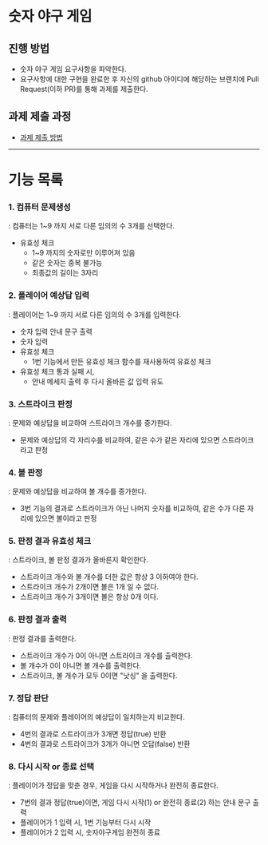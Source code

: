 # 숫자 야구 게임
## 진행 방법
* 숫자 야구 게임 요구사항을 파악한다.
* 요구사항에 대한 구현을 완료한 후 자신의 github 아이디에 해당하는 브랜치에 Pull Request(이하 PR)를 통해 과제를 제출한다.

## 과제 제출 과정
* [과제 제출 방법](https://github.com/next-step/nextstep-docs/tree/master/precourse)

---
# 기능 목록

### 1. 컴퓨터 문제생성 
: 컴퓨터는 1~9 까지 서로 다른 임의의 수 3개를 선택한다.
- 유효성 체크
  - 1~9 까지의 숫자로만 이루어져 있음
  - 같은 숫자는 중복 불가능
  - 최종값의 길이는 3자리
  
### 2. 플레이어 예상답 입력
: 플레이어는 1~9 까지 서로 다른 임의의 수 3개를 입력한다.
- 숫자 입력 안내 문구 출력
- 숫자 입력 
- 유효성 체크 
  - 1번 기능에서 만든 유효성 체크 함수를 재사용하여 유효성 체크
- 유효성 체크 통과 실패 시, 
  - 안내 메세지 출력 후 다시 올바른 값 입력 유도
  
### 3. 스트라이크 판정
: 문제와 예상답을 비교하여 스트라이크 개수를 증가한다.
- 문제와 예상답의 각 자리수를 비교하여, 같은 수가 같은 자리에 있으면 스트라이크라고 판정

### 4. 볼 판정
: 문제와 예상답을 비교하여 볼 개수를 증가한다.
- 3번 기능의 결과로 스트라이크가 아닌 나머지 숫자를 비교하여, 같은 수가 다른 자리에 있으면 볼이라고 판정

### 5. 판정 결과 유효성 체크
: 스트라이크, 볼 판정 결과가 올바른지 확인한다.
- 스트라이크 개수와 볼 개수를 더한 값은 항상 3 이하여야 한다.
- 스트라이크 개수가 2개이면 볼은 1개 일 수 없다.
- 스트라이크 개수가 3개이면 볼은 항상 0개 이다.

### 6. 판정 결과 출력
: 판정 결과를 출력한다.
- 스트라이크 개수가 0이 아니면 스트라이크 개수를 출력한다.
- 볼 개수가 0이 아니면 볼 개수를 출력한다.
- 스트라이크, 볼 개수가 모두 0이면 "낫싱" 을 출력한다.

### 7. 정답 판단
: 컴퓨터의 문제와 플레이어의 예상답이 일치하는지 비교한다.
- 4번의 결과로 스트라이크가 3개면 정답(true) 반환
- 4번의 결과로 스트라이크가 3개가 아니면 오답(false) 반환

### 8. 다시 시작 or 종료 선택
: 플레이어가 정답을 맞춘 경우, 게임을 다시 시작하거나 완전히 종료한다.
- 7번의 결과 정답(true)이면, 게임 다시 시작(1) or 완전히 종료(2) 하는 안내 문구 출력
- 플레이어가 1 입력 시, 1번 기능부터 다시 시작
- 플레이어가 2 입력 시, 숫자야구게임 완전히 종료
